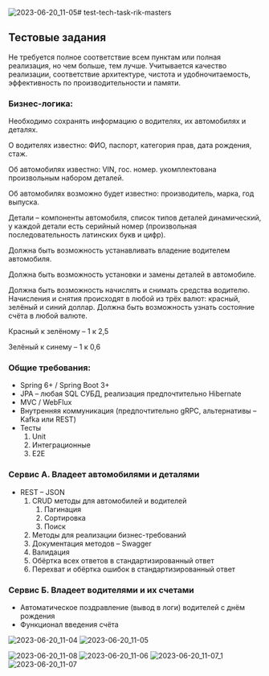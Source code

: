 ![2023-06-20_11-05](https://github.com/Vadzimkuzmenka94/test-tech-task-rik-masters/assets/85760475/833e7ab0-3dcf-4370-b820-83904193618d)# test-tech-task-rik-masters
## Тестовые задания

Не требуется полное соответствие всем пунктам или полная реализация,
но чем больше, тем лучше. Учитывается качество реализации,
соответствие архитектуре, чистота и удобночитаемость,
эффективность по производительности и памяти.

### Бизнес-логика:

Необходимо сохранять информацию о водителях, их автомобилях
и деталях.

О водителях известно: ФИО, паспорт, категория
прав, дата рождения, стаж.

Об автомобилях известно: VIN, гос. номер.
укомплектована произвольным набором деталей.

Об автомобилях возможно будет известно:
производитель, марка, год выпуска.

Детали – компоненты автомобиля, список типов деталей динамический,
у каждой детали есть серийный номер
(произвольная последовательность латинских букв и цифр).

Должна быть возможность устанавливать владение водителем автомобиля.

Должна быть возможность установки и замены деталей в автомобиле.

Должна быть возможность начислять и снимать средства водителю.
Начисления и снятия происходят в любой из трёх валют: 
красный, зелёный и синий доллар.
Должна быть возможность узнать состояние счёта в любой валюте.

Красный к зелёному – 1 к 2,5

Зелёный к синему – 1 к 0,6

### Общие требования:
- Spring 6+ / Spring Boot 3+
- JPA – любая SQL СУБД, реализация предпочтительно Hibernate
- MVC / WebFlux
- Внутренняя коммуникация (предпочтительно gRPC, альтернативы – Kafka или REST)
- Тесты
  1. Unit
  2. Интеграционные
  3. E2E

### Сервис А. Владеет автомобилями и деталями
- REST – JSON
  1. CRUD методы для автомобилей и водителей
     1. Пагинация
     2. Сортировка
     3. Поиск
  2. Методы для реализации бизнес-требований
  3. Документация методов – Swagger
  4. Валидация
  5. Обёртка всех ответов в стандартизированный ответ
  6. Перехват и обёртка ошибок в стандартизированный ответ

### Сервис Б. Владеет водителями и их счетами

- Автоматическое поздравление (вывод в логи) водителей с днём рождения
- Функционал введения счёта

![2023-06-20_11-04](https://github.com/Vadzimkuzmenka94/test-tech-task-rik-masters/assets/85760475/7879bb92-74d7-47f7-9809-8bbb7e74281d)
![2023-06-20_11-05](https://github.com/Vadzimkuzmenka94/test-tech-task-rik-masters/assets/85760475/757c3aa0-c8e0-459b-b7d4-8a225cba60f4)

![2023-06-20_11-08](https://github.com/Vadzimkuzmenka94/test-tech-task-rik-masters/assets/85760475/a3582e56-3ccd-4625-8d77-9e3408b2ead6)
![2023-06-20_11-06](https://github.com/Vadzimkuzmenka94/test-tech-task-rik-masters/assets/85760475/ec3fc51f-8f7d-4820-9014-0b9844431fb2)
![2023-06-20_11-07_1](https://github.com/Vadzimkuzmenka94/test-tech-task-rik-masters/assets/85760475/2037725c-d666-4be4-a41f-9a1d48d313f7)
![2023-06-20_11-07](https://github.com/Vadzimkuzmenka94/test-tech-task-rik-masters/assets/85760475/e77f9c1a-1332-4926-ab58-c6bfc3a3b59c)

